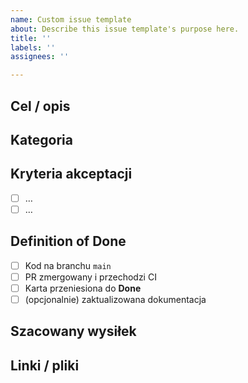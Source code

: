 ```yaml
---
name: Custom issue template
about: Describe this issue template's purpose here.
title: ''
labels: ''
assignees: ''

---
```


## Cel / opis
<!-- Krótkie zdanie CO i DLACZEGO robimy -->

## Kategoria
<!-- Planning / Backend / Frontend / DevOps / QA / Docs -->

## Kryteria akceptacji
- [ ] …
- [ ] …

## Definition of Done
- [ ] Kod na branchu `main`
- [ ] PR zmergowany i przechodzi CI
- [ ] Karta przeniesiona do **Done**
- [ ] (opcjonalnie) zaktualizowana dokumentacja

## Szacowany wysiłek
<!-- XS = <30 min, S = ~1 h, M = ~3 h, L = >6 h -->

## Linki / pliki
<!-- np. requirements.md#Zakres-MVP, makieta, diagram -->
